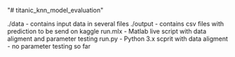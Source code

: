 "# titanic_knn_model_evaluation" 

./data - contains input data in several files
./output - contains csv files with prediction to be send on kaggle
run.mlx - Matlab live script with data aligment and parameter testing
run.py - Python 3.x scprit with data aligment - no parameter testing so far
